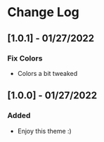 # Change Log

## [1.0.1] - 01/27/2022

### Fix Colors

- Colors a bit tweaked

## [1.0.0] - 01/27/2022

### Added

- Enjoy this theme :)
